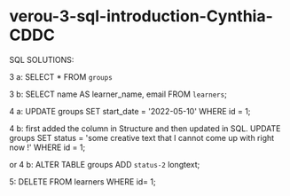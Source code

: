 # verou-3-sql-introduction-Cynthia-CDDC
SQL SOLUTIONS:

3 a:
SELECT * FROM `groups`

3 b:
SELECT name AS learner_name, email
FROM `learners`;

4 a:
UPDATE groups
SET start_date = '2022-05-10'
WHERE id = 1;

4 b:
first added the column in Structure and then updated in SQL.
UPDATE groups
SET status = 'some creative text that I cannot come up with right now !'
WHERE id = 1;

or 4 b:
ALTER TABLE groups
ADD `status-2` longtext;

5:
DELETE FROM learners WHERE id= 1;
